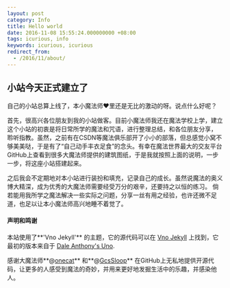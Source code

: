 ```yaml
---
layout: post
category: Info
title: Hello world
date: 2016-11-08 15:55:24.000000000 +08:00
tags: icurious, info
keywords: icurious, icurious
redirect_from:
  - /2016/11/about/
---
```


## 小站今天正式建立了

自己的小站总算上线了，本小魔法师❤里还是无比的激动的呀。说点什么好呢？

首先，很高兴各位朋友到我的小站做客。目前小魔法师我还在魔法学校上学，建立这个小站的初衷是将日常所学的魔法和咒语，进行整理总结，和各位朋友分享，
聆听指教。虽然，之前有在CSDN等魔法俱乐部开了小小的部落，但总感觉小窝不够美美哒，于是有了“自己动手丰衣足食”的念头。有幸在魔法世界最大的交友平台
GitHub上查看到很多大魔法师提供的建筑图纸，于是我就按照上面的说明，一步一步，将这座小站搭建起来。

之后我会不定期地对本小站进行装扮和填充，记录自己的成长。虽然说魔法的奥义博大精深，成为优秀的大魔法师需要经受万分的艰辛，还要持之以恒的练习。
倘若能用我所学之魔法解决一些实际之问题，分享一丝有用之经验，也许还微不足道，也足以让本小魔法师高兴地睡不着觉了。

#### 声明和鸣谢

本站使用了**'Vno Jekyll'** 的主题，它的源代码可以在 [Vno Jekyll](https://github.com/onevcat/vno-jekyll) 上找到，它最初的版本来自于 [Dale Anthony's Uno](https://github.com/daleanthony/uno).

感谢大魔法师**@[onecat](https://github.com/onevcat)** 和**@[GcsSloop](https://github.com/GcsSloop)** 在GitHub上无私地提供开源代码，让更多的人感受到魔法的奇妙，并用来更好地发掘生活中的乐趣，并感染他人。

